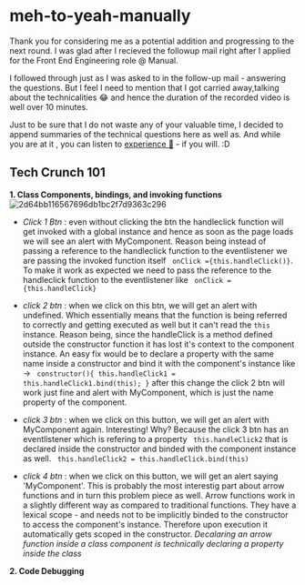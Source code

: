 # meh-to-yeah-manually

Thank you for considering me as a potential addition and progressing to the next round. I was glad after I recieved the followup mail right after I applied for the Front End Engineering role @ Manual.

I followed through just as I was asked to in the follow-up mail - answering the questions. But I feel I need to mention that I got carried away,talking about the technicalities 😂 and hence the duration of the recorded video is well over 10 minutes.

Just to be sure that I do not waste any of your valuable time, I decided to append summaries of the technical questions here as well as. 
And while you are at it , you can listen to [experience 🎵](https://www.youtube.com/watch?v=_VONMkKkdf4) - if you will. :D

## Tech Crunch 101

**1. Class Components, bindings, and invoking functions**
![2d64bb116567696db1bc2f7d9363c296](https://user-images.githubusercontent.com/74761990/137496032-2057e2c0-49a3-40c1-a156-99ddbc56515f.png)
- *Click 1 Btn* : even without clicking the btn the handleclick function will get invoked with a global instance and hence as soon as the page loads we will see an alert with MyComponent. Reason being instead of passing a reference to the handleclick function to the eventlistener we are passing the invoked function itself ``` onClick ={this.handleClick()}```. To make it work as expected we need to pass the reference to the handleclick function to the eventlistener like ``` onClick = {this.handleClick}```

- *click 2 btn* : when we click on this btn, we will get an alert with undefined. Which essentially means that the function is being referred to correctly and getting executed as well but it can't read the ```this ``` instance. Reason being, since the handleClick is a method defined outside the constructor function it has lost it's context to the component instance. An easy fix would be to declare a property with the same name inside a constructor and bind it with the component's instance like -> ``` constructor(){
 this.handleClick1 = this.handleClick1.bind(this);
}``` 
after this change the click 2 btn will work just fine and alert with MyComponent, which is just the name property of the component.

- *click 3 btn* : when we click on this button, we will get an alert with MyComponent again. Interesting! Why? Because the click 3 btn has an eventlistener which is refering to a property ``` this.handleClick2``` that is declared inside the constructor and binded with the component instance as well. ``` this.handleClick2 = this.handleClick.bind(this)```

- *click 4 btn* : when we click on this button, we will get an alert saying 'MyComponent'. This is probably the most interestig part about arrow functions and in turn this problem piece as well. Arrow functions work in a slightly different way as compared to traditional functions.
They have a lexical scope - and needs not to be implicitly binded to the constructor to access the component's instance. Therefore upon execution it automatically gets scoped in the constructor. *Decalaring an arrow function inside a class component is technically declaring a property inside the class*

**2. Code Debugging**
